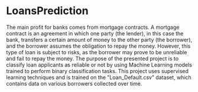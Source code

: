 # LoansPrediction
The main profit for banks comes from mortgage contracts. A mortgage contract is an agreement in which one party (the lender), in this case the bank, transfers a certain amount of money to the other party (the borrower), and the borrower assumes the obligation to repay the money. However, this type of loan is subject to risks, as the borrower may prove to be unreliable and fail to repay the money. The purpose of the presented project is to classify loan applicants as reliable or not by using Machine Learning models trained to perform binary classification tasks. This project uses supervised learning techniques and is trained on the "Loan_Default.csv" dataset, which contains data on various borrowers collected over time.
